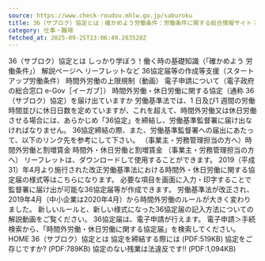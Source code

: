 ```yaml
---
source: https://www.check-roudou.mhlw.go.jp/saburoku
title: 36（サブロク）協定とは｜確かめよう労働条件：労働条件に関する総合情報サイト｜厚生労働省
category: 仕事・職場
fetched_at: 2025-09-25T13:06:49.283528Z
---
```

36（サブロク）協定とは
しっかり学ぼう！働く時の基礎知識（「確かめよう 労働条件」） 解説ページへ
リーフレットなど
36協定届等の作成等支援（スタートアップ労働条件）
時間外労働の上限規制（動画）
電子申請について（電子政府の総合窓口 e-Gov［イーガブ］）
時間外労働・休日労働に関する協定（通称 36（サブロク）協定）を届け出ていますか
労働基準法では、1 日及び1 週間の労働時間並びに休日日数を定めていますが、これを超えて、時間外労働又は休日労働させる場合には、あらかじめ「36協定」を締結し、労働基準監督署に届け出なければなりません。
36協定締結の際、また、労働基準監督署への届出にあたって、以下のリンク先を参考にして下さい。
（事業主・労務管理担当の方へ）時間外労働と割増賃金
時間外・休日労働と割増賃金 （事業主・労務管理担当の方へ）
リーフレットは、ダウンロードして使用することができます。 2019（平成31）年4月より施行された改正労働基準法における時間外・休日労働に関する協定届の様式等はこちらになります。
必要な項目を画面に入力・印字することで監督署に届け出が可能な36協定届等が作成できます。
労働基準法が改正され、2019年4月（中小企業は2020年4月）から時間外労働のルールが大きく変わりました。 新しいルールと、新しい様式になった36協定届の記入方法についての解説動画をご覧ください。
36協定届は、電子申請が行えます。
電子申請＞手続検索から、「時間外労働・休日労働に関する協定届」を検索してください。
HOME
36（サブロク）協定とは
協定を締結する際には (PDF:519KB)
協定をご存じですか? (PDF:789KB)
協定のない残業は法違反です!! (PDF:1,094KB)
